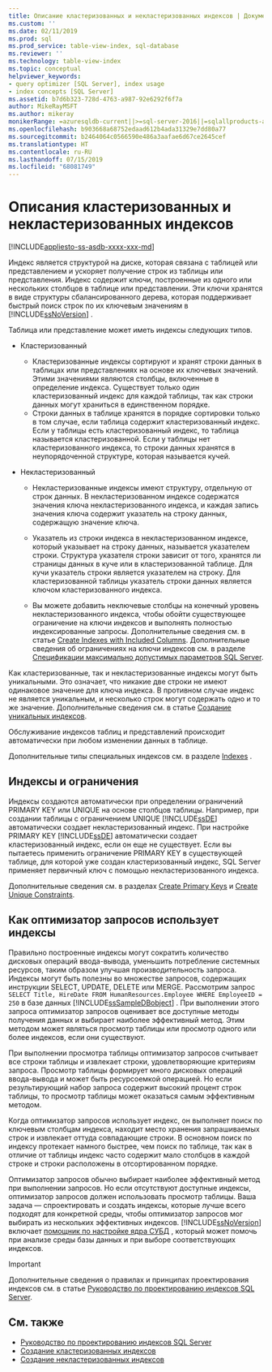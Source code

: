 ```yaml
---
title: Описание кластеризованных и некластеризованных индексов | Документация Майкрософт
ms.custom: ''
ms.date: 02/11/2019
ms.prod: sql
ms.prod_service: table-view-index, sql-database
ms.reviewer: ''
ms.technology: table-view-index
ms.topic: conceptual
helpviewer_keywords:
- query optimizer [SQL Server], index usage
- index concepts [SQL Server]
ms.assetid: b7d6b323-728d-4763-a987-92e6292f6f7a
author: MikeRayMSFT
ms.author: mikeray
monikerRange: =azuresqldb-current||>=sql-server-2016||=sqlallproducts-allversions||>=sql-server-linux-2017||=azuresqldb-mi-current
ms.openlocfilehash: b903668a68752edaad612b4ada31329e7dd80a77
ms.sourcegitcommit: b2464064c0566590e486a3aafae6d67ce2645cef
ms.translationtype: HT
ms.contentlocale: ru-RU
ms.lasthandoff: 07/15/2019
ms.locfileid: "68081749"
---
```

# <a name="clustered-and-nonclustered-indexes-described"></a>Описания кластеризованных и некластеризованных индексов

[!INCLUDE[appliesto-ss-asdb-xxxx-xxx-md](../../includes/appliesto-ss-asdb-xxxx-xxx-md.md)]

Индекс является структурой на диске, которая связана с таблицей или представлением и ускоряет получение строк из таблицы или представления. Индекс содержит ключи, построенные из одного или нескольких столбцов в таблице или представлении. Эти ключи хранятся в виде структуры сбалансированного дерева, которая поддерживает быстрый поиск строк по их ключевым значениям в [!INCLUDE[ssNoVersion](../../includes/ssnoversion-md.md)] .

Таблица или представление может иметь индексы следующих типов.

- Кластеризованный

  - Кластеризованные индексы сортируют и хранят строки данных в таблицах или представлениях на основе их ключевых значений. Этими значениями являются столбцы, включенные в определение индекса. Существует только один кластеризованный индекс для каждой таблицы, так как строки данных могут храниться в единственном порядке.  
  - Строки данных в таблице хранятся в порядке сортировки только в том случае, если таблица содержит кластеризованный индекс. Если у таблицы есть кластеризованный индекс, то таблица называется кластеризованной. Если у таблицы нет кластеризованного индекса, то строки данных хранятся в неупорядоченной структуре, которая называется кучей.

- Некластеризованный

  - Некластеризованные индексы имеют структуру, отдельную от строк данных. В некластеризованном индексе содержатся значения ключа некластеризованного индекса, и каждая запись значения ключа содержит указатель на строку данных, содержащую значение ключа.
  - Указатель из строки индекса в некластеризованном индексе, который указывает на строку данных, называется указателем строки. Структура указателя строки зависит от того, хранятся ли страницы данных в куче или в кластеризованной таблице. Для кучи указатель строки является указателем на строку. Для кластеризованной таблицы указатель строки данных является ключом кластеризованного индекса.

  - Вы можете добавить неключевые столбцы на конечный уровень некластеризованного индекса, чтобы обойти существующее ограничение на ключи индексов и выполнять полностью индексированные запросы. Дополнительные сведения см. в статье [Create Indexes with Included Columns](../../relational-databases/indexes/create-indexes-with-included-columns.md). Дополнительные сведения об ограничениях на ключи индексов см. в разделе [Спецификации максимально допустимых параметров SQL Server](../../sql-server/maximum-capacity-specifications-for-sql-server.md).

Как кластеризованные, так и некластеризованные индексы могут быть уникальными. Это означает, что никакие две строки не имеют одинаковое значение для ключа индекса. В противном случае индекс не является уникальным, и несколько строк могут содержать одно и то же значение. Дополнительные сведения см. в статье [Создание уникальных индексов](../../relational-databases/indexes/create-unique-indexes.md).

Обслуживание индексов таблиц и представлений происходит автоматически при любом изменении данных в таблице.

Дополнительные типы специальных индексов см. в разделе [Indexes](../../relational-databases/indexes/indexes.md) .

## <a name="indexes-and-constraints"></a>Индексы и ограничения

Индексы создаются автоматически при определении ограничений PRIMARY KEY или UNIQUE на основе столбцов таблицы. Например, при создании таблицы с ограничением UNIQUE [!INCLUDE[ssDE](../../includes/ssde-md.md)] автоматически создает некластеризованный индекс. При настройке PRIMARY KEY [!INCLUDE[ssDE](../../includes/ssde-md.md)] автоматически создает кластеризованный индекс, если он еще не существует. Если вы пытаетесь применить ограничение PRIMARY KEY в существующей таблице, для которой уже создан кластеризованный индекс, SQL Server применяет первичный ключ с помощью некластеризованного индекса.

Дополнительные сведения см. в разделах [Create Primary Keys](../../relational-databases/tables/create-primary-keys.md) и [Create Unique Constraints](../../relational-databases/tables/create-unique-constraints.md).

## <a name="how-indexes-are-used-by-the-query-optimizer"></a>Как оптимизатор запросов использует индексы

Правильно построенные индексы могут сократить количество дисковых операций ввода-вывода, уменьшить потребление системных ресурсов, таким образом улучшая производительность запроса. Индексы могут быть полезны во множестве запросов, содержащих инструкции SELECT, UPDATE, DELETE или MERGE. Рассмотрим запрос `SELECT Title, HireDate FROM HumanResources.Employee WHERE EmployeeID = 250` в базе данных [!INCLUDE[ssSampleDBobject](../../includes/sssampledbobject-md.md)] . При выполнении этого запроса оптимизатор запросов оценивает все доступные методы получения данных и выбирает наиболее эффективный метод. Этим методом может являться просмотр таблицы или просмотр одного или более индексов, если они существуют.

При выполнении просмотра таблицы оптимизатор запросов считывает все строки таблицы и извлекает строки, удовлетворяющие критериям запроса. Просмотр таблицы формирует много дисковых операций ввода-вывода и может быть ресурсоемкой операцией. Но если результирующий набор запроса содержит высокий процент строк таблицы, то просмотр таблицы может оказаться самым эффективным методом.

Когда оптимизатор запросов использует индекс, он выполняет поиск по ключевым столбцам индекса, находит место хранения запрашиваемых строк и извлекает оттуда совпадающие строки. В основном поиск по индексу протекает намного быстрее, чем поиск по таблице, так как в отличие от таблицы индекс часто содержит мало столбцов в каждой строке и строки расположены в отсортированном порядке.

 Оптимизатор запросов обычно выбирает наиболее эффективный метод при выполнении запросов. Но если отсутствуют доступные индексы, оптимизатор запросов должен использовать просмотр таблицы. Ваша задача — спроектировать и создать индексы, которые лучше всего подходят для конкретной среды, чтобы оптимизатор запросов мог выбирать из нескольких эффективных индексов. [!INCLUDE[ssNoVersion](../../includes/ssnoversion-md.md)] включает [помощник по настройке ядра СУБД](../../relational-databases/performance/database-engine-tuning-advisor.md) , который может помочь при анализе среды базы данных и при выборе соответствующих индексов.

> [!IMPORTANT]
> Дополнительные сведения о правилах и принципах проектирования индексов см. в статье [Руководство по проектированию индексов SQL Server](../../relational-databases/sql-server-index-design-guide.md).

## <a name="related-content"></a>См. также

- [Руководство по проектированию индексов SQL Server](../../relational-databases/sql-server-index-design-guide.md)
- [Создание кластеризованных индексов](../../relational-databases/indexes/create-clustered-indexes.md)
- [Создание некластеризованных индексов](../../relational-databases/indexes/create-nonclustered-indexes.md)
